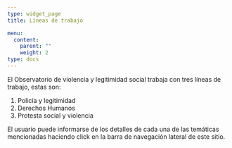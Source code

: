```yaml
---
type: widget_page
title: Líneas de trabajo

menu:
  content:
    parent: ""
    weight: 2
type: docs
---
```


El Observatorio de violencia y legitimidad social trabaja con tres líneas de trabajo, estas son:

1.  Policía y legitimidad
2.  Derechos Humanos
3.  Protesta social y violencia

El usuario puede informarse de los detalles de cada una de las temáticas mencionadas haciendo click en la barra de navegación lateral de este sitio.

